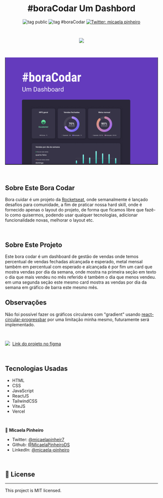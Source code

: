 <h1 align="center">#boraCodar Um Dashbord</h1>
<p align="center">
    <img alt="tag public" src="https://img.shields.io/badge/-Public-lightgreen">
    <img alt="tag #boraCodar" src="https://img.shields.io/badge/-%23boraCodar-blueviolet">
    <a href="https://twitter.com/micaelapinheir7" target="_blank">
        <img alt="Twitter: micaela pinheiro" src="https://img.shields.io/twitter/follow/micaelapinheir7.svg?style=social" />
    </a>
</p>
<br>
<p align="center">
    <a href="https://skillicons.dev">
       <img style="height:32px" src="https://skillicons.dev/icons?i=html,css,js,react,tailwind,vite,vercel,figma" />
    </a>
</p>
<br>
<p align="center">
    <img style="width:720px" alt="log react.js" src="./.github/capa-projet.jpg">
</p>
<br>

## Sobre Este Bora Codar

Bora cuidar é um projeto da [Rocketseat](https://www.rocketseat.com.br/boracodar), onde semanalmente é lançado desafios para comunidade, a fim de praticar nossa hard skill, onde é fornecido apenas o layout do projeto, de forma que ficamos libre que fazê-lo como quisermos, podendo usar qualquer tecnologias, adicionar funcionalidade novas, melhorar o layout etc.

<br>

## Sobre Este Projeto

Este bora codar é um dashboard de gestão de vendas onde temos percentual de vendas fechadas alcançada e esperado, metal mensal também em percentual com esperado e alcançada é por fim um card que mostra vendas por dia da semana, onde mostra na primeira seção em texto o dia que mais vendeu no mês referido é também o dia que menos vendeu. em uma segunda seção este mesmo card mostra as vendas por dia da semana em gráfico de barra este mesmo mês.

## Observações
Não foi possível fazer os gráficos circulares com "gradient" usando [react-circular-progressbar](https://www.npmjs.com/package/react-circular-progressbar) por uma limitação minha mesmo, futuramente será implementado.

<br>
<p style="display:flex; align-items: center; gap: 8px">
    <a href="https://skillicons.dev">
       <img style="height:28px" src="https://skillicons.dev/icons?i=figma" />
    </a>
    <a href="https://www.figma.com/community/file/1210217615683203825">Link do projeto no figma</a>
</p>

<br>  


## Tecnologias Usadas

* HTML
* CSS
* JavaScript
* ReactJS
* TailwindCSS
* ViteJS
* Vercel

<br>

👤 **Micaela Pinheiro**

- Twitter: [@micaelapinheir7](https://twitter.com/micaelapinheir7)
- Github: [@MicaelaPinheiroDS](https://github.com/MicaelaPinheiroDS)
- LinkedIn: [@micaela-pinheiro](https://linkedin.com/in/micaela-pinheiro)

<br>

## 📝 License
---
This project is MIT licensed.

